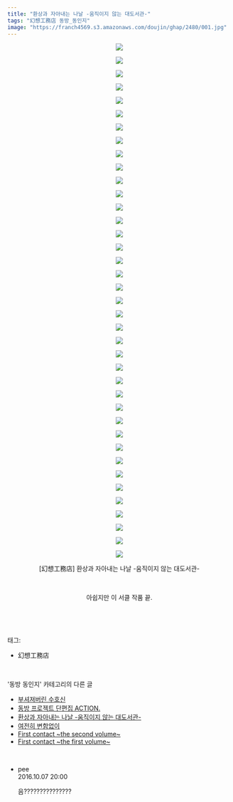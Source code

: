```yaml
---
title: "환상과 자아내는 나날 -움직이지 않는 대도서관-"
tags: "幻想工務店 동방_동인지"
image: "https://franch4569.s3.amazonaws.com/doujin/ghap/2480/001.jpg"
---
```

<div class="article">
<p style="text-align: center; clear: none; float: none;"><img src="{{ site.imgserver2 }}/ghap/2480/001.jpg"/></p>
<p style="text-align: center; clear: none; float: none;"><img src="{{ site.imgserver2 }}/ghap/2480/002.jpg"/></p>
<p style="text-align: center; clear: none; float: none;"><img src="{{ site.imgserver2 }}/ghap/2480/003.jpg"/></p>
<p style="text-align: center; clear: none; float: none;"><img src="{{ site.imgserver2 }}/ghap/2480/004.jpg"/></p>
<p style="text-align: center; clear: none; float: none;"><img src="{{ site.imgserver2 }}/ghap/2480/005.jpg"/></p>
<p style="text-align: center; clear: none; float: none;"><img src="{{ site.imgserver2 }}/ghap/2480/006.jpg"/></p>
<p style="text-align: center; clear: none; float: none;"><img src="{{ site.imgserver2 }}/ghap/2480/007.jpg"/></p>
<p style="text-align: center; clear: none; float: none;"><img src="{{ site.imgserver2 }}/ghap/2480/008.jpg"/></p>
<p style="text-align: center; clear: none; float: none;"><img src="{{ site.imgserver2 }}/ghap/2480/009.jpg"/></p>
<p style="text-align: center; clear: none; float: none;"><img src="{{ site.imgserver2 }}/ghap/2480/010.jpg"/></p>
<p style="text-align: center; clear: none; float: none;"><img src="{{ site.imgserver2 }}/ghap/2480/011.jpg"/></p>
<p style="text-align: center; clear: none; float: none;"><img src="{{ site.imgserver2 }}/ghap/2480/012.jpg"/></p>
<p style="text-align: center; clear: none; float: none;"><img src="{{ site.imgserver2 }}/ghap/2480/013.jpg"/></p>
<p style="text-align: center; clear: none; float: none;"><img src="{{ site.imgserver2 }}/ghap/2480/014.jpg"/></p>
<p style="text-align: center; clear: none; float: none;"><img src="{{ site.imgserver2 }}/ghap/2480/015.jpg"/></p>
<p style="text-align: center; clear: none; float: none;"><img src="{{ site.imgserver2 }}/ghap/2480/016.jpg"/></p>
<p style="text-align: center; clear: none; float: none;"><img src="{{ site.imgserver2 }}/ghap/2480/017.jpg"/></p>
<p style="text-align: center; clear: none; float: none;"><img src="{{ site.imgserver2 }}/ghap/2480/018.jpg"/></p>
<p style="text-align: center; clear: none; float: none;"><img src="{{ site.imgserver2 }}/ghap/2480/019.jpg"/></p>
<p style="text-align: center; clear: none; float: none;"><img src="{{ site.imgserver2 }}/ghap/2480/020.jpg"/></p>
<p style="text-align: center; clear: none; float: none;"><img src="{{ site.imgserver2 }}/ghap/2480/021.jpg"/></p>
<p style="text-align: center; clear: none; float: none;"><img src="{{ site.imgserver2 }}/ghap/2480/022.jpg"/></p>
<p style="text-align: center; clear: none; float: none;"><img src="{{ site.imgserver2 }}/ghap/2480/023.jpg"/></p>
<p style="text-align: center; clear: none; float: none;"><img src="{{ site.imgserver2 }}/ghap/2480/024.jpg"/></p>
<p style="text-align: center; clear: none; float: none;"><img src="{{ site.imgserver2 }}/ghap/2480/025.jpg"/></p>
<p style="text-align: center; clear: none; float: none;"><img src="{{ site.imgserver2 }}/ghap/2480/026.jpg"/></p>
<p style="text-align: center; clear: none; float: none;"><img src="{{ site.imgserver2 }}/ghap/2480/027.jpg"/></p>
<p style="text-align: center; clear: none; float: none;"><img src="{{ site.imgserver2 }}/ghap/2480/028.jpg"/></p>
<p style="text-align: center; clear: none; float: none;"><img src="{{ site.imgserver2 }}/ghap/2480/029.jpg"/></p>
<p style="text-align: center; clear: none; float: none;"><img src="{{ site.imgserver2 }}/ghap/2480/030.jpg"/></p>
<p style="text-align: center; clear: none; float: none;"><img src="{{ site.imgserver2 }}/ghap/2480/031.jpg"/></p>
<p style="text-align: center; clear: none; float: none;"><img src="{{ site.imgserver2 }}/ghap/2480/032.jpg"/></p>
<p style="text-align: center; clear: none; float: none;"><img src="{{ site.imgserver2 }}/ghap/2480/033.jpg"/></p>
<p style="text-align: center; clear: none; float: none;"><img src="{{ site.imgserver2 }}/ghap/2480/034.jpg"/></p>
<p style="text-align: center; clear: none; float: none;"><img src="{{ site.imgserver2 }}/ghap/2480/035.jpg"/></p>
<p style="text-align: center; clear: none; float: none;"><img src="{{ site.imgserver2 }}/ghap/2480/036.jpg"/></p>
<p style="text-align: center; clear: none; float: none;"><img src="{{ site.imgserver2 }}/ghap/2480/037.jpg"/></p>
<p style="text-align: center; clear: none; float: none;"><img src="{{ site.imgserver2 }}/ghap/2480/038.jpg"/></p>
<p style="text-align: center; clear: none; float: none;"><img src="{{ site.imgserver2 }}/ghap/2480/039.jpg"/></p>
<p style="text-align: center; clear: none; float: none;">[幻想工務店] 환상과 자아내는 나날 -움직이지 않는 대도서관-</p>
<p style="text-align: center; clear: none; float: none;"><br/></p>
<p style="text-align: center; clear: none; float: none;">아쉽지만 이 서클 작품 끝.</p>
<p><br/></p>
</div><br/>
<div class="tagTrail">
<p>태그: </p>
<ul>
<li>幻想工務店</li>
</ul>
</div><br/>
<div class="another">
<p>'동방 동인지' 카테고리의 다른 글</p>
<ul>
<li><a href="/ghap_2482">부셔져버린 수호신</a></li>
<li><a href="/ghap_2481">동방 프로젝트 단편집 ACTION.</a></li>
<li><a href="/ghap_2480">환상과 자아내는 나날 -움직이지 않는 대도서관-</a></li>
<li><a href="/ghap_2479">여전히 변함없이</a></li>
<li><a href="/ghap_2478">First contact ~the second volume~</a></li>
<li><a href="/ghap_2477">First contact ~the first volume~</a></li>
</ul>
</div><br/>
<div class="cb_module cb_fluid">
<div class="cb_wrt cb_profile">
<div class="comment">
<ul>
<li class="cb_thumb_off" id="comment14821992">
<div class="cb_comment_area">
<div class="cb_info_area">
<div class="cb_section">
<span class="cb_nick_name">pee</span>
</div>
<div class="cb_section">
<span class="cb_date">2016.10.07 20:00 </span>
</div>
</div>
<div class="cb_dsc_comment">
<p class="cb_dsc">
											음???????????????
										</p>
</div>
</div></li>
</ul>
</div>
</div><!-- commentList close -->
</div><br/>
